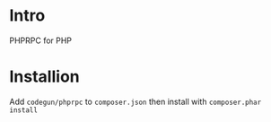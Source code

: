 Intro
==========

PHPRPC for PHP


Installion
==============

Add `codegun/phprpc` to `composer.json` then install with `composer.phar install`